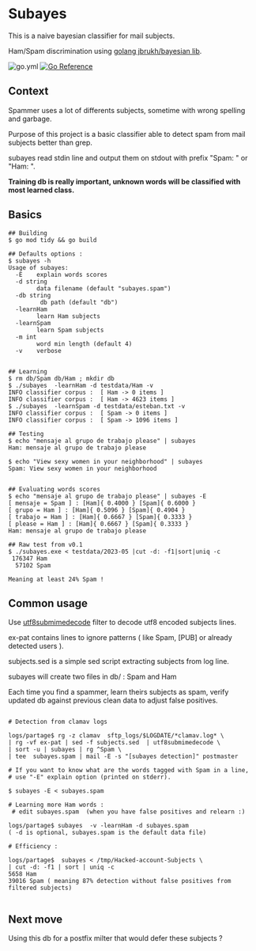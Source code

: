 # Subayes

This is a naive bayesian classifier for mail subjects.

Ham/Spam discrimination using
[golang jbrukh/bayesian lib](https://github.com/jbrukh/bayesian).

![go.yml](https://github.com/thc2cat/subayes/actions/workflows/go.yml/badge.svg)
[![Go Reference](https://pkg.go.dev/badge/github.com/thc2cat/subayes.svg)](https://pkg.go.dev/github.com/thc2cat/subayes)

## Context

Spammer uses a lot of differents subjects, sometime with wrong spelling and garbage.

Purpose of this project is a basic classifier able to detect spam from mail subjects better than grep.

subayes read stdin line and output them on stdout with prefix "Spam: " or "Ham: ".

**Training db is really important, unknown words will be classified with most learned class.**

## Basics

```shell
## Building
$ go mod tidy && go build 

## Defaults options : 
$ subayes -h
Usage of subayes:
  -E    explain words scores
  -d string
        data filename (default "subayes.spam")
  -db string
         db path (default "db")
  -learnHam
        learn Ham subjects
  -learnSpam
        learn Spam subjects
  -m int
        word min length (default 4)
  -v    verbose


## Learning
$ rm db/Spam db/Ham ; mkdir db
$ ./subayes  -learnHam -d testdata/Ham -v
INFO classifier corpus :  [ Ham -> 0 items ]
INFO classifier corpus :  [ Ham -> 4623 items ]
$ ./subayes  -learnSpam -d testdata/esteban.txt -v
INFO classifier corpus :  [ Spam -> 0 items ]
INFO classifier corpus :  [ Spam -> 1096 items ]

## Testing 
$ echo "mensaje al grupo de trabajo please" | subayes
Ham: mensaje al grupo de trabajo please

$ echo "View sexy women in your neighborhood" | subayes
Spam: View sexy women in your neighborhood


## Evaluating words scores
$ echo "mensaje al grupo de trabajo please" | subayes -E    
[ mensaje = Spam ] : [Ham]{ 0.4000 } [Spam]{ 0.6000 } 
[ grupo = Ham ] : [Ham]{ 0.5096 } [Spam]{ 0.4904 } 
[ trabajo = Ham ] : [Ham]{ 0.6667 } [Spam]{ 0.3333 } 
[ please = Ham ] : [Ham]{ 0.6667 } [Spam]{ 0.3333 } 
Ham: mensaje al grupo de trabajo please

## Raw test from v0.1
$ ./subayes.exe < testdata/2023-05 |cut -d: -f1|sort|uniq -c
 176347 Ham
  57102 Spam

Meaning at least 24% Spam ! 

```

## Common usage

Use
[utf8submimedecode](https://github.com/thc2cat/utf8submimedecode)
filter to decode utf8 encoded subjects lines.

ex-pat contains lines to ignore patterns ( like Spam, [PUB] or already detected users ).

subjects.sed is a simple sed script extracting subjects from log line.

subayes will create two files in db/ : Spam and Ham

Each time you find a spammer, learn theirs subjects as spam, verify updated db against previous clean data to adjust false positives.

```shell

# Detection from clamav logs

logs/partage$ rg -z clamav  sftp_logs/$LOGDATE/*clamav.log* \
| rg -vf ex-pat | sed -f subjects.sed  | utf8submimedecode \
| sort -u | subayes | rg ^Spam \
| tee  subayes.spam | mail -E -s "[subayes detection]" postmaster

# If you want to know what are the words tagged with Spam in a line, 
# use "-E" explain option (printed on stderr).

$ subayes -E < subayes.spam  

# Learning more Ham words :  
 # edit subayes.spam  (when you have false positives and relearn :)

logs/partage$ subayes  -v -learnHam -d subayes.spam          
( -d is optional, subayes.spam is the default data file)

# Efficiency :

logs/partage$  subayes < /tmp/Hacked-account-Subjects \
| cut -d: -f1 | sort | uniq -c
5658 Ham
39016 Spam ( meaning 87% detection without false positives from filtered subjects)
                  
```

## Next move

Using this db for a postfix milter that would defer these subjects ?
